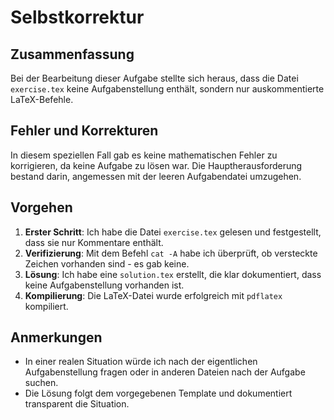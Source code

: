 # Selbstkorrektur

## Zusammenfassung
Bei der Bearbeitung dieser Aufgabe stellte sich heraus, dass die Datei `exercise.tex` keine Aufgabenstellung enthält, sondern nur auskommentierte LaTeX-Befehle.

## Fehler und Korrekturen
In diesem speziellen Fall gab es keine mathematischen Fehler zu korrigieren, da keine Aufgabe zu lösen war. Die Hauptherausforderung bestand darin, angemessen mit der leeren Aufgabendatei umzugehen.

## Vorgehen
1. **Erster Schritt**: Ich habe die Datei `exercise.tex` gelesen und festgestellt, dass sie nur Kommentare enthält.
2. **Verifizierung**: Mit dem Befehl `cat -A` habe ich überprüft, ob versteckte Zeichen vorhanden sind - es gab keine.
3. **Lösung**: Ich habe eine `solution.tex` erstellt, die klar dokumentiert, dass keine Aufgabenstellung vorhanden ist.
4. **Kompilierung**: Die LaTeX-Datei wurde erfolgreich mit `pdflatex` kompiliert.

## Anmerkungen
- In einer realen Situation würde ich nach der eigentlichen Aufgabenstellung fragen oder in anderen Dateien nach der Aufgabe suchen.
- Die Lösung folgt dem vorgegebenen Template und dokumentiert transparent die Situation.